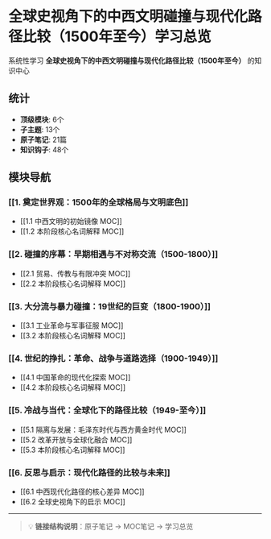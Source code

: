 # 全球史视角下的中西文明碰撞与现代化路径比较（1500年至今）学习总览

系统性学习 **全球史视角下的中西文明碰撞与现代化路径比较（1500年至今）** 的知识中心

## 统计

- **顶级模块**: 6个
- **子主题**: 13个
- **原子笔记**: 21篇
- **知识钩子**: 48个

## 模块导航

### [[1. 奠定世界观：1500年的全球格局与文明底色]]

- [[1.1 中西文明的初始镜像 MOC]]
- [[1.2 本阶段核心名词解释 MOC]]

### [[2. 碰撞的序幕：早期相遇与不对称交流（1500-1800）]]

- [[2.1 贸易、传教与有限冲突 MOC]]
- [[2.2 本阶段核心名词解释 MOC]]

### [[3. 大分流与暴力碰撞：19世纪的巨变（1800-1900）]]

- [[3.1 工业革命与军事征服 MOC]]
- [[3.2 本阶段核心名词解释 MOC]]

### [[4. 世纪的挣扎：革命、战争与道路选择（1900-1949）]]

- [[4.1 中国革命的现代化探索 MOC]]
- [[4.2 本阶段核心名词解释 MOC]]

### [[5. 冷战与当代：全球化下的路径比较（1949-至今）]]

- [[5.1 隔离与发展：毛泽东时代与西方黄金时代 MOC]]
- [[5.2 改革开放与全球化融合 MOC]]
- [[5.3 本阶段核心名词解释 MOC]]

### [[6. 反思与启示：现代化路径的比较与未来]]

- [[6.1 中西现代化路径的核心差异 MOC]]
- [[6.2 全球史视角下的启示 MOC]]

---

> 💡 **链接结构说明**：原子笔记 → MOC笔记 → 学习总览
